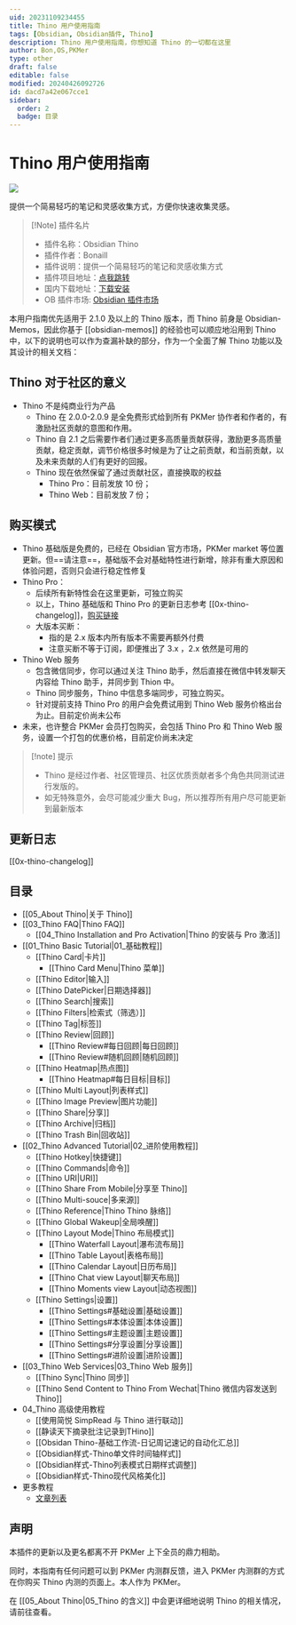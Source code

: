 ```yaml
---
uid: 20231109234455
title: Thino 用户使用指南
tags: [Obsidian, Obsidian插件, Thino]
description: Thino 用户使用指南，你想知道 Thino 的一切都在这里
author: Bon,OS,PKMer
type: other
draft: false
editable: false
modified: 20240426092726
id: dacd7a42e067cce1
sidebar:
  order: 2
  badge: 目录
---
```


# Thino 用户使用指南

![](https://cdn.pkmer.cn/images/202403070920979.png!pkmer)

提供一个简易轻巧的笔记和灵感收集方式，方便你快速收集灵感。

> [!Note] 插件名片
>
> - 插件名称：Obsidian Thino
> - 插件作者：Bonaill
> - 插件说明：提供一个简易轻巧的笔记和灵感收集方式
> - 插件项目地址：[点我跳转](https://github.com/Quorafind/Obsidian-Thino)
> - 国内下载地址：[下载安装](https://pkmer.cn/products/plugin/pluginMarket/?obsidian-memos)
> - OB 插件市场: [Obsidian 插件市场](https://obsidian.md/plugins?id=obsidian-memos)

本用户指南优先适用于 2.1.0 及以上的 Thino 版本，而 Thino 前身是 Obsidian-Memos，因此你基于 [[obsidian-memos]] 的经验也可以顺应地沿用到 Thino 中，以下的说明也可以作为查漏补缺的部分，作为一个全面了解 Thino 功能以及其设计的相关文档：

## Thino 对于社区的意义

- Thino 不是纯商业行为产品
	- Thino 在 2.0.0-2.0.9 是全免费形式给到所有 PKMer 协作者和作者的，有激励社区贡献的意图和作用。
	- Thino 自 2.1 之后需要作者们通过更多高质量贡献获得，激励更多高质量贡献，稳定贡献，调节价格很多时候是为了让之前贡献，和当前贡献，以及未来贡献的人们有更好的回报。
	- Thino 现在依然保留了通过贡献社区，直接换取的权益
		- Thino Pro：目前发放 10 份；
		- Thino Web：目前发放 7 份；

## 购买模式

- Thino 基础版是免费的，已经在 Obsidian 官方市场，PKMer market 等位置更新。但==请注意==，基础版不会对基础特性进行新增，除非有重大原因和体验问题，否则只会进行稳定性修复
- Thino Pro：
	- 后续所有新特性会在这里更新，可独立购买
	- 以上，Thino 基础版和 Thino Pro 的更新日志参考 [[0x-thino-changelog]]，[购买链接](https://pkmer.cn/products/thino/#price)
	- 大版本买断：
		- 指的是 2.x 版本内所有版本不需要再额外付费
		- 注意买断不等于订阅，即便推出了 3.x ，2.x 依然是可用的
- Thino Web 服务
	- 包含微信同步，你可以通过关注 Thino 助手，然后直接在微信中转发聊天内容给 Thino 助手，并同步到 Thion 中。
	- Thino 同步服务，Thino 中信息多端同步，可独立购买。
	- 针对提前支持 Thino Pro 的用户会免费试用到 Thino Web 服务价格出台为止。目前定价尚未公布
- 未来，也许整合 PKMer 会员打包购买，会包括 Thino Pro 和 Thino Web 服务，设置一个打包的优惠价格，目前定价尚未决定

> [!note] 提示
>
> - Thino 是经过作者、社区管理员、社区优质贡献者多个角色共同测试进行发版的。
> - 如无特殊意外，会尽可能减少重大 Bug，所以推荐所有用户尽可能更新到最新版本

## 更新日志

[[0x-thino-changelog]]

## 目录

- [[05_About Thino|关于 Thino]]
- [[03_Thino FAQ|Thino FAQ]]
    - [[04_Thino Installation and Pro Activation|Thino 的安装与 Pro 激活]]
- [[01_Thino Basic Tutorial|01_基础教程]]
    - [[Thino Card|卡片]]
        - [[Thino Card Menu|Thino 菜单]]
    - [[Thino Editor|输入]]
    - [[Thino DatePicker|日期选择器]]
    - [[Thino Search|搜索]]
    - [[Thino Filters|检索式（筛选）]]
    - [[Thino Tag|标签]]
    - [[Thino Review|回顾]]
        - [[Thino Review#每日回顾|每日回顾]]
        - [[Thino Review#随机回顾|随机回顾]]
    - [[Thino Heatmap|热点图]]
        - [[Thino Heatmap#每日目标|目标]]
    - [[Thino Multi Layout|列表样式]]
    - [[Thino Image Preview|图片功能]]
    - [[Thino Share|分享]]
    - [[Thino Archive|归档]]
    - [[Thino Trash Bin|回收站]]
- [[02_Thino Advanced Tutorial|02_进阶使用教程]]
    - [[Thino Hotkey|快捷键]]
    - [[Thino Commands|命令]]
    - [[Thino URI|URI]]
    - [[Thino Share From Mobile|分享至 Thino]]
    - [[Thino Multi-souce|多来源]]
    - [[Thino Reference|Thino Thino 脉络]]
    - [[Thino Global Wakeup|全局唤醒]]
    - [[Thino Layout Mode|Thino 布局模式]]
	    - [[Thino Waterfall Layout|瀑布流布局]]
	    - [[Thino Table Layout|表格布局]]
	    - [[Thino Calendar Layout|日历布局]]
	    - [[Thino Chat view Layout|聊天布局]]
	    - [[Thino Moments view Layout|动态视图]]
    - [[Thino Settings|设置]]
        - [[Thino Settings#基础设置|基础设置]]
        - [[Thino Settings#本体设置|本体设置]]
        - [[Thino Settings#主题设置|主题设置]]
        - [[Thino Settings#分享设置|分享设置]]
        - [[Thino Settings#进阶设置|进阶设置]]
- [[03_Thino Web Services|03_Thino Web 服务]]
    - [[Thino Sync|Thino 同步]]
    - [[Thino Send Content to Thino From Wechat|Thino 微信内容发送到Thino]]
- 04_Thino 高级使用教程
    - [[使用简悦 SimpRead 与 Thino 进行联动]]
    - [[静读天下摘录批注记录到THino]]
    - [[Obsidan Thino-基础工作流-日记周记速记的自动化汇总]]
    - [[Obsidian样式-Thino单文件时间轴样式]]
    - [[Obsidian样式-Thino列表模式日期样式调整]]
    - [[Obsidian样式-Thino现代风格美化]]
- 更多教程
	- [文章列表](https://pkmer.cn/tags/thino/)

## 声明

本插件的更新以及更名都离不开 PKMer 上下全员的鼎力相助。

同时，本指南有任何问题可以到 PKMer 内测群反馈，进入 PKMer 内测群的方式在你购买 Thino 内测的页面上。本人作为 PKMer。

在 [[05_About Thino|05_Thino 的含义]] 中会更详细地说明 Thino 的相关情况，请前往查看。
